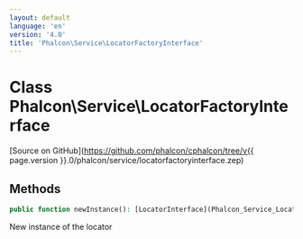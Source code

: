 ```yaml
---
layout: default
language: 'en'
version: '4.0'
title: 'Phalcon\Service\LocatorFactoryInterface'
---
```

# Class **Phalcon\Service\LocatorFactoryInterface**

[Source on GitHub](https://github.com/phalcon/cphalcon/tree/v{{ page.version }}.0/phalcon/service/locatorfactoryinterface.zep)

## Methods

```php
public function newInstance(): [LocatorInterface](Phalcon_Service_LocatorInterface);
```

New instance of the locator